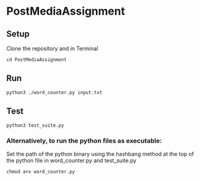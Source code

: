 # PostMediaAssignment

## Setup
Clone the repository and in Terminal
 ```
cd PostMediaAssignment
```

## Run

```
python3 ./word_counter.py input.txt
```

## Test

```
python3 test_suite.py
```

### Alternatively, to run the python files as executable:
Set the path of the python binary using the hashbang method at the top of the python file in word_counter.py and test_suite.py
```
chmod a+x word_counter.py
```
